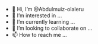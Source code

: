 - 👋 Hi, I’m @Abdulmuiz-olaleru
- 👀 I’m interested in ...
- 🌱 I’m currently learning ...
- 💞️ I’m looking to collaborate on ...
- 📫 How to reach me ...

<!---
Abdulmuiz-olaleru/Abdulmuiz-olaleru is a ✨ special ✨ repository because its `README.md` (this file) appears on your GitHub profile.
You can click the Preview link to take a look at your changes.
--->
